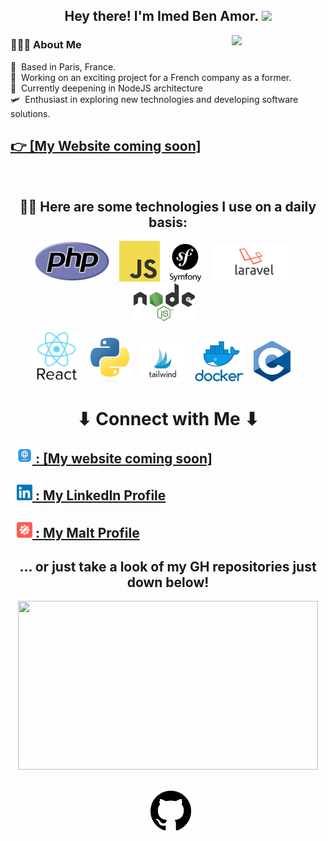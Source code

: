 <h2 align="center"> Hey there! I'm Imed Ben Amor. <img src="https://github.com/souvikguria98/souvikguria98/blob/master/Hi.gif" width="25"></h2>

<img align="right" src="imed.png" width="150">

<h3 align="left"> 👨🏻‍💻 About Me </h3>
<p align="left">
🌱 &nbsp;Based in Paris, France.<br>
💼 &nbsp;Working on an exciting project for a French company as a former.<br>
🔭 &nbsp;Currently deepening in NodeJS architecture<br>
🛩 &nbsp;Enthusiast in exploring new technologies and developing software solutions.<br> 
</p>
<h2 align="left"><a href="#">👉 [My Website coming soon]</a></h2>

<br>

<h2 align="center">
  👷🏼 Here are some technologies I use on a daily basis:
</h2>
<p align="center">
<img height="65" src="php.png"> &nbsp;&nbsp;
<img height="65" src="javascript.png"> &nbsp;&nbsp;
<img height="60" src="symfony.png"> &nbsp;&nbsp;
<img height="60" src="laravel.png"> &nbsp;&nbsp;
<img height="60" src="nodejs.png"> &nbsp;&nbsp;
</p>
<p align="center">
<img height="80" src="react.png"> &nbsp;&nbsp;
<img height="70" src="python.png"> &nbsp;&nbsp;
<img height="60" src="tailwind.png"> &nbsp;&nbsp;
<img height="65" src="docker.png"> &nbsp;&nbsp;
<img height="65" src="c.png"> &nbsp;&nbsp;
<!--img height="50" src="https://github.com/chandan-reddy-k/chandan-reddy-k/blob/master/assets/graphql.png"--> &nbsp;&nbsp;
<br/>


<h1 align="center">⬇ Connect with Me ⬇</h2>
<h2>
&nbsp; <a href="#" target="_blank" rel="noopener noreferrer"><strong><img height="25" src="www.png"> : [My website coming soon]</strong></a>  
</h2>
<h2>
&nbsp; <a href="https://www.linkedin.com/in/imed-ben-amor-83b567133/" target="_blank" rel="noopener noreferrer"><strong><img height="25" src="linkedin.png"> : My LinkedIn Profile</strong></a>  
</h2>
<h2>
&nbsp; <a href="https://www.malt.fr/profile/imedbenamor" target="_blank" rel="noopener noreferrer"><strong><img height="25" src="malt.png"> : My Malt Profile</strong></a>  
</h2>
<h2 align="center">... or just take a look of my GH repositories just down below!</h2>
<div align="center">
<img src="https://media1.giphy.com/media/Js7cqIkpxFy0bILFFA/giphy.gif?cid=ecf05e47r98tefdk55q7z1fdbnr7e86e72hhqkcyrw281zjd&rid=giphy.gif&ct=g" width="480" height="270" />
</div>
<h2 align="center">
&nbsp; <a href="https://github.com/imed92?tab=repositories" target="_blank" rel="noopener noreferrer"><strong><img height="65" src="gh.png"></strong></a>  
</h2>